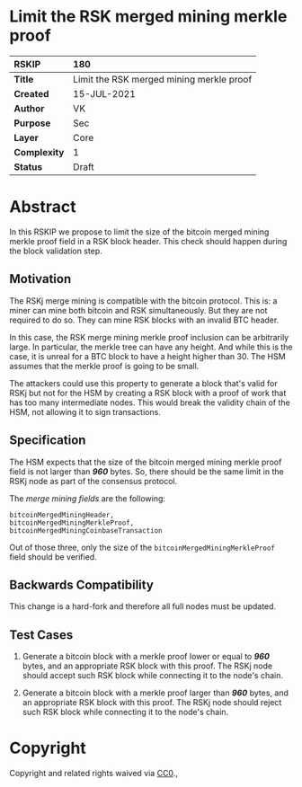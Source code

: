 # Limit the RSK merged mining merkle proof


|RSKIP          | 180 |
| :------------ |:-------------|
|**Title**      |Limit the RSK merged mining merkle proof|
|**Created**    |15-JUL-2021 |
|**Author**     |VK |
|**Purpose**    |Sec |
|**Layer**      |Core |
|**Complexity** |1 |
|**Status**     |Draft |


# **Abstract**

In this RSKIP we propose to limit the size of the bitcoin merged mining merkle proof field in a RSK block header.
This check should happen during the block validation step.

## Motivation

The RSKj merge mining is compatible with the bitcoin protocol. This is: a miner can mine both bitcoin and RSK simultaneously.
But they are not required to do so. They can mine RSK blocks with an invalid BTC header.

In this case, the RSK merge mining merkle proof inclusion can be arbitrarily large. In particular, the merkle tree can have any height.
And while this is the case, it is unreal for a BTC block to have a height higher than 30.
The HSM assumes that the merkle proof is going to be small.

The attackers could use this property to generate a block that's valid for RSKj but not for the HSM by creating a RSK block with a proof of work that has too many intermediate nodes.
This would break the validity chain of the HSM, not allowing it to sign transactions.

## Specification

The HSM expects that the size of the bitcoin merged mining merkle proof field is not larger than ***960*** bytes.
So, there should be the same limit in the RSKj node as part of the consensus protocol.

The *merge mining fields* are the following:

```
bitcoinMergedMiningHeader,
bitcoinMergedMiningMerkleProof,
bitcoinMergedMiningCoinbaseTransaction
```

Out of those three, only the size of the `bitcoinMergedMiningMerkleProof` field should be verified.

## Backwards Compatibility

This change is a hard-fork and therefore all full nodes must be updated.

## Test Cases

1. Generate a bitcoin block with a merkle proof lower or equal to ***960*** bytes, and an appropriate RSK block with this proof.
   The RSKj node should accept such RSK block while connecting it to the node's chain.

2. Generate a bitcoin block with a merkle proof larger than ***960*** bytes, and an appropriate RSK block with this proof.
   The RSKj node should reject such RSK block while connecting it to the node's chain.

# **Copyright**

Copyright and related rights waived via [CC0](https://creativecommons.org/publicdomain/zero/1.0/).,
